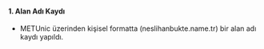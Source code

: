 #### 1. Alan Adı Kaydı
- METUnic üzerinden kişisel formatta (neslihanbukte.name.tr) bir alan adı kaydı yapıldı.
